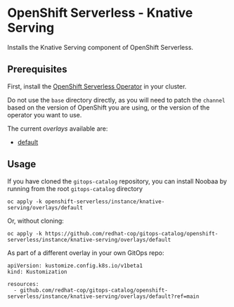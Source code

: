 # OpenShift Serverless - Knative Serving

Installs the Knative Serving component of OpenShift Serverless.

## Prerequisites

First, install the [OpenShift Serverless Operator](../openshift-serverless) in your cluster.

Do not use the `base` directory directly, as you will need to patch the `channel` based on the version of OpenShift you are using, or the version of the operator you want to use.

The current *overlays* available are:
* [default](overlays/default)

## Usage

If you have cloned the `gitops-catalog` repository, you can install Noobaa by running from the root `gitops-catalog` directory

```
oc apply -k openshift-serverless/instance/knative-serving/overlays/default
```

Or, without cloning:

```
oc apply -k https://github.com/redhat-cop/gitops-catalog/openshift-serverless/instance/knative-serving/overlays/default
```

As part of a different overlay in your own GitOps repo:

```
apiVersion: kustomize.config.k8s.io/v1beta1
kind: Kustomization

resources:
  - github.com/redhat-cop/gitops-catalog/openshift-serverless/instance/knative-serving/overlays/default?ref=main
```